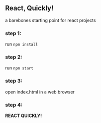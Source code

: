 ## React, Quickly!
a barebones starting point for react projects

### step 1:
run `npm install`

### step 2:
run `npm start`

### step 3:
open index.html in a web browser

### step 4:
**REACT QUICKLY!**
